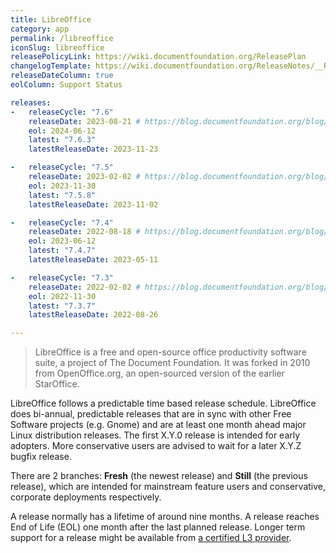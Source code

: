 ```yaml
---
title: LibreOffice
category: app
permalink: /libreoffice
iconSlug: libreoffice
releasePolicyLink: https://wiki.documentfoundation.org/ReleasePlan
changelogTemplate: https://wiki.documentfoundation.org/ReleaseNotes/__RELEASE_CYCLE__
releaseDateColumn: true
eolColumn: Support Status

releases:
-   releaseCycle: "7.6"
    releaseDate: 2023-08-21 # https://blog.documentfoundation.org/blog/2023/08/21/libreoffice-7-6-community/
    eol: 2024-06-12
    latest: "7.6.3"
    latestReleaseDate: 2023-11-23

-   releaseCycle: "7.5"
    releaseDate: 2023-02-02 # https://blog.documentfoundation.org/blog/2023/02/02/tdf-announces-libreoffice-75-community/
    eol: 2023-11-30
    latest: "7.5.8"
    latestReleaseDate: 2023-11-02

-   releaseCycle: "7.4"
    releaseDate: 2022-08-18 # https://blog.documentfoundation.org/blog/2022/08/18/libreoffice-7-4-community/
    eol: 2023-06-12
    latest: "7.4.7"
    latestReleaseDate: 2023-05-11

-   releaseCycle: "7.3"
    releaseDate: 2022-02-02 # https://blog.documentfoundation.org/blog/2022/02/02/libreoffice-73-community/
    eol: 2022-11-30
    latest: "7.3.7"
    latestReleaseDate: 2022-08-26

---
```


> LibreOffice is a free and open-source office productivity software suite, a project of The
> Document Foundation. It was forked in 2010 from OpenOffice.org, an open-sourced version of the
> earlier StarOffice.

LibreOffice follows a predictable time based release schedule. LibreOffice does bi-annual,
predictable releases that are in sync with other Free Software projects (e.g. Gnome) and are at
least one month ahead major Linux distribution releases. The first X.Y.0 release is intended for
early adopters. More conservative users are advised to wait for a later X.Y.Z bugfix release.

There are 2 branches: **Fresh** (the newest release) and **Still** (the previous release), which are
intended for mainstream feature users and conservative, corporate deployments respectively.

A release normally has a lifetime of around nine months. A release reaches End of Life (EOL) one
month after the last planned release. Longer term support for a release might be available from
[a certified L3 provider](https://www.documentfoundation.org/gethelp/developers/).
